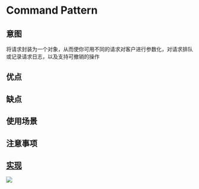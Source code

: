 # Command Pattern

## 意图

将请求封装为一个对象，从而使你可用不同的请求对客户进行参数化，对请求排队或记录请求日志，以及支持可撤销的操作

## 优点

## 缺点

## 使用场景

## 注意事项

## [实现](https://github.com/shiyangqin/DesignPatterns/tree/master/command_pattern)

<img src="img/CommandPattern.jpg" />
